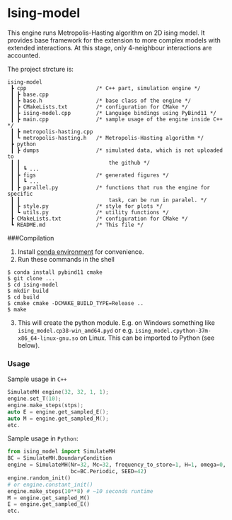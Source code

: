# Ising-model
This engine runs Metropolis-Hasting algorithm on 2D ising model. It provides base framework for the extension to more 
complex models with extended interactions. At this stage, only 4-neighbour interactions are accounted.

The project strcture is:
```
ising-model
 ┣ cpp                      /* C++ part, simulation engine */
 ┃ ┣ base.cpp 
 ┃ ┣ base.h                 /* base class of the engine */
 ┃ ┣ CMakeLists.txt         /* configuration for CMake */
 ┃ ┣ ising-model.cpp        /* Language bindings using PyBind11 */
 ┃ ┣ main.cpp               /* sample usage of the engine inside C++ */
 ┃ ┣ metropolis-hasting.cpp 
 ┃ ┗ metropolis-hasting.h   /* Metropolis-Hasting algorithm */
 ┣ python
 ┃ ┣ dumps                  /* simulated data, which is not uploaded to 
 ┃ ┃                            the github */
 ┃ ┃ ┗ ...
 ┃ ┣ figs                   /* generated figures */
 ┃ ┃ ┗ ...
 ┃ ┣ parallel.py            /* functions that run the engine for specific
 ┃ ┃                            task, can be run in paralel. */
 ┃ ┣ style.py               /* style for plots */
 ┃ ┗ utils.py               /* utility functions */
 ┣ CMakeLists.txt           /* configuration for CMake */
 ┗ README.md                /* This file */
```

###Compilation
1. Install [conda environment](https://docs.conda.io/en/latest/miniconda.html) for convenience.
2. Run these commands in the shell
```shell
$ conda install pybind11 cmake
$ git clone ...
$ cd ising-model
$ mkdir build
$ cd build
$ cmake cmake -DCMAKE_BUILD_TYPE=Release ..
$ make
```
3. This will create the python module. E.g. on Windows something like 
   `ising_model.cp38-win_amd64.pyd` or e.g. `ising_model.cpython-37m-x86_64-linux-gnu.so` on Linux.
   This can be imported to Python (see below).
### Usage
Sample usage in `C++`
```c++
SimulateMH engine(32, 32, 1, 1);
engine.set_T(10);
engine.make_steps(stps);
auto E = engine.get_sampled_E();
auto M = engine.get_sampled_M();
etc.
```

Sample usage in `Python`:
```python
from ising_model import SimulateMH
BC = SimulateMH.BoundaryCondition
engine = SimulateMH(Nr=32, Mc=32, frequency_to_store=1, H=1, omega=0, 
                    bc=BC.Periodic, SEED=42)
engine.random_init()
# or engine.constant_init()
engine.make_steps(10**8) # ~10 seconds runtime
M = engine.get_sampled_M()
E = engine.get_sampled_E()
etc.
```

